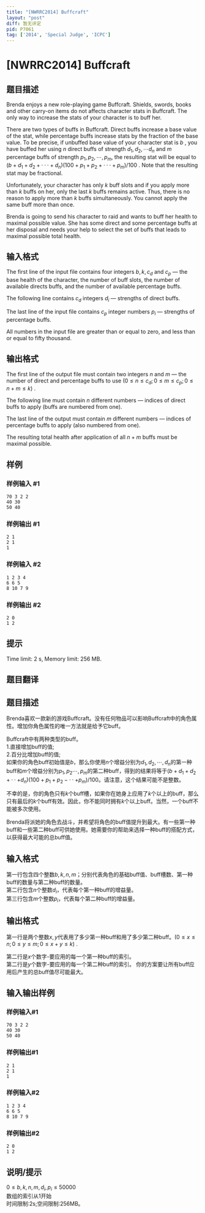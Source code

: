 ```yaml
---
title: "[NWRRC2014] Buffcraft"
layout: "post"
diff: 暂无评定
pid: P7061
tag: ['2014', 'Special Judge', 'ICPC']
---
```

# [NWRRC2014] Buffcraft
## 题目描述



Brenda enjoys a new role-playing game Buffcraft. Shields, swords, books and other carry-on items do not affects character stats in Buffcraft. The only way to increase the stats of your character is to buff her.

There are two types of buffs in Buffcraft. Direct buffs increase a base value of the stat, while percentage buffs increase stats by the fraction of the base value. To be precise, if unbuffed base value of your character stat is $b$ , you have buffed her using $n$ direct buffs of strength $d_1 , d_2 , \cdots d_n$ and $m$ percentage buffs of strength $p_{1}, p_{2}, \cdots , p_{m},$ the resulting stat will be equal to $(b + d_{1} + d_{2} + · · · + d_{n})(100 + p_{1} + p_{2} + · · · + p_{m})/100$ . Note that the resulting stat may be fractional.

Unfortunately, your character has only $k$ buff slots and if you apply more than $k$ buffs on her, only the last $k$ buffs remains active. Thus, there is no reason to apply more than $k$ buffs simultaneously. You cannot apply the same buff more than once.

Brenda is going to send his character to raid and wants to buff her health to maximal possible value. She has some direct and some percentage buffs at her disposal and needs your help to select the set of buffs that leads to maximal possible total health.


## 输入格式



The first line of the input file contains four integers $b , k , c_{d}$ and $c_{p}$ — the base health of the character, the number of buff slots, the number of available directs buffs, and the number of available percentage buffs.

The following line contains $c_{d}$ integers $d_{i}$ — strengths of direct buffs.

The last line of the input file contains $c_{p}$ integer numbers $p_{i}$ — strengths of percentage buffs.

All numbers in the input file are greater than or equal to zero, and less than or equal to fifty thousand.


## 输出格式



The first line of the output file must contain two integers $n$ and $m$ — the number of direct and percentage buffs to use $(0 \le n \le c_{d}; 0 \le m \le c_{p}; 0 \le n + m \le k)$ .

The following line must contain $n$ different numbers — indices of direct buffs to apply (buffs are numbered from one).

The last line of the output must contain $m$ different numbers — indices of percentage buffs to apply (also numbered from one).

The resulting total health after application of all $n + m$ buffs must be maximal possible.


## 样例

### 样例输入 #1
```
70 3 2 2
40 30
50 40

```
### 样例输出 #1
```
2 1
2 1
1

```
### 样例输入 #2
```
1 2 3 4
6 6 5
8 10 7 9

```
### 样例输出 #2
```
2 0
1 2

```
## 提示

Time limit: 2 s, Memory limit: 256 MB. 


## 题目翻译

## 题目描述 
Brenda喜欢一款新的游戏Buffcraft。没有任何物品可以影响Buffcraft中的角色属性。增加你角色属性的唯一方法就是给予它buff。

Buffcraft中有两种类型的buff。  
1.直接增加buff的值;  
2.百分比增加buff的值;  
如果你的角色buff初始值是$b$，那么你使用$n$个增益分别为$d_1,d_2,\cdots,d_n$的第一种buff和$m$个增益分别为$p_{1},p_{2}\cdots,p_{m}$的第二种buff，得到的结果将等于$(b+d_{1}+d_{2}+··+d_{n})(100+p_{1}+p_{2}-··+p_{m})/100$。请注意，这个结果可能不是整数。

不幸的是，你的角色只有$k$个buff槽，如果你在她身上应用了$k$个以上的buff，那么只有最后的$k$个buff有效。因此，你不能同时拥有$k$个以上buff。当然，一个buff不能被多次使用。

Brenda将派她的角色去战斗，并希望将角色的buff值提升到最大。有一些第一种buff和一些第二种buff可供她使用。她需要你的帮助来选择一种buff的搭配方式，以获得最大可能的总buff值。

## 输入格式 
第一行包含四个整数$b,k,n,m$；分别代表角色的基础buff值、buff槽数、第一种buff的数量与第二种buff的数量。     
第二行包含$n$个整数$d_{i}$，代表每个第一种buff的增益量。   
第三行包含$m$个整数$p_{i}$，代表每个第二种buff的增益量。

## 输出格式
第一行是两个整数$x,y$代表用了多少第一种buff和用了多少第二种buff。$(0 \le x \le n; 0 \le y \le m; 0 \le x + y \le k)$ .
  
第二行是$x$个数字-要应用的每一个第一种buff的索引。  
第二行是$y$个数字-要应用的每一个第二种buff的索引。
你的方案要让所有buff应用后产生的总buff值尽可能最大。

## 输入输出样例

### 样例输入#1
```
70 3 2 2
40 30
50 40
```
### 样例输出#1
```
2 1
2 1
1
```
### 样例输入#2
```
1 2 3 4
6 6 5
8 10 7 9
```
### 样例输出#2
```
2 0
1 2
```
## 说明/提示
$0 \le b,k,n,m,d_{i},p_{i} \le 50000$  
数组的索引从1开始  
时间限制:2s;空间限制:256MB。
